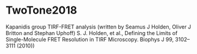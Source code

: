 # TwoTone2018
Kapanidis group TIRF-FRET analysis (written by Seamus J Holden, Oliver J Britton and Stephan Uphoff)  S. J. Holden, et al., Defining the Limits of Single-Molecule FRET Resolution in TIRF Microscopy. Biophys J 99, 3102–3111 (2010))
